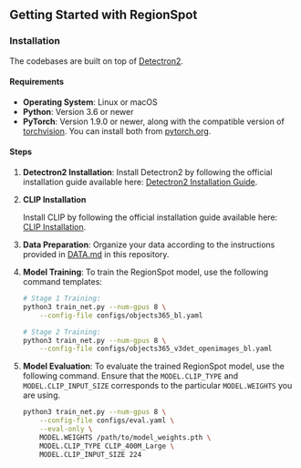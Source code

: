 ## Getting Started with RegionSpot


### Installation

The codebases are built on top of [Detectron2](https://github.com/facebookresearch/detectron2).

#### Requirements
- **Operating System**: Linux or macOS
- **Python**: Version 3.6 or newer
- **PyTorch**: Version 1.9.0 or newer, along with the compatible version of [torchvision](https://github.com/pytorch/vision/). You can install both from [pytorch.org](https://pytorch.org).


#### Steps
1. **Detectron2 Installation**:
   Install Detectron2 by following the official installation guide available here:
   [Detectron2 Installation Guide](https://github.com/facebookresearch/detectron2/blob/main/INSTALL.md#installation).
1. **CLIP Installation**

    Install CLIP by following the official installation guide available here:
   [CLIP Installation](https://github.com/openai/CLIP).
2. **Data Preparation**:
   Organize your data according to the instructions provided in [DATA.md](./DATA.md) in this repository.

4. **Model Training**:
   To train the RegionSpot model, use the following command templates:

   ```bash
   # Stage 1 Training:
   python3 train_net.py --num-gpus 8 \
       --config-file configs/objects365_bl.yaml

   # Stage 2 Training:
   python3 train_net.py --num-gpus 8 \
       --config-file configs/objects365_v3det_openimages_bl.yaml

4. **Model Evaluation**:
   To evaluate the trained RegionSpot model, use the following command. Ensure that the `MODEL.CLIP_TYPE` and `MODEL.CLIP_INPUT_SIZE` corresponds to the particular `MODEL.WEIGHTS` you are using.

   ```bash
   python3 train_net.py --num-gpus 8 \
       --config-file configs/eval.yaml \
       --eval-only \
       MODEL.WEIGHTS /path/to/model_weights.pth \
       MODEL.CLIP_TYPE CLIP_400M_Large \
       MODEL.CLIP_INPUT_SIZE 224 
